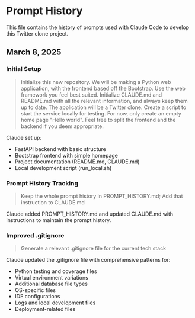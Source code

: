 # Prompt History

This file contains the history of prompts used with Claude Code to develop this Twitter clone project.

## March 8, 2025

### Initial Setup
> Initialize this new repository. We will be making a Python web application, with the frontend based off the Bootstrap. Use the web framework you feel best suited. Initialize CLAUDE.md and README.md with all the relevant information, and always keep them up to date. The application will be a Twitter clone. Create a script to start the service locally for testing. For now, only create an empty home page "Hello world". Feel free to split the frontend and the backend if you deem appropriate.

Claude set up:
- FastAPI backend with basic structure
- Bootstrap frontend with simple homepage
- Project documentation (README.md, CLAUDE.md)
- Local development script (run_local.sh)

### Prompt History Tracking
> Keep the whole prompt history in PROMPT_HISTORY.md; Add that instruction to CLAUDE.md

Claude added PROMPT_HISTORY.md and updated CLAUDE.md with instructions to maintain the prompt history.

### Improved .gitignore
> Generate a relevant .gitignore file for the current tech stack

Claude updated the .gitignore file with comprehensive patterns for:
- Python testing and coverage files
- Virtual environment variations
- Additional database file types
- OS-specific files
- IDE configurations
- Logs and local development files
- Deployment-related files